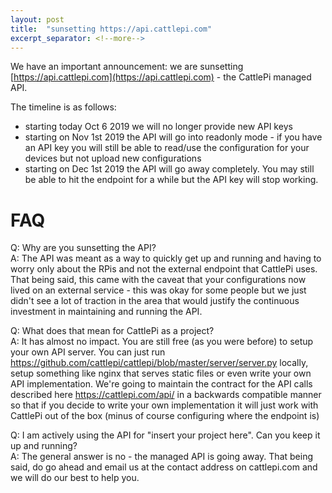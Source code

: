 ```yaml
---
layout: post
title:  "sunsetting https://api.cattlepi.com"
excerpt_separator: <!--more-->
---
```


We have an important announcement: we are sunsetting [https://api.cattlepi.com](https://api.cattlepi.com) - the CattlePi managed API.

The timeline is as follows: 
- starting today Oct 6 2019 we will no longer provide new API keys
- starting on Nov 1st 2019 the API will go into readonly mode - if you have an API key you will still be able to read/use the configuration for your devices but not upload new configurations
- starting on Dec 1st 2019 the API will go away completely. You may still be able to hit the endpoint for a while but the API key will stop working.

<!--more-->

# FAQ  
Q: Why are you sunsetting the API?  
A: The API was meant as a way to quickly get up and running and having to worry only about the RPis and not the external endpoint that CattlePi uses. That being said, this came with the caveat that your configurations now lived on an external service - this was okay for some people but we just didn't see a lot of traction in the area that would justify the continuous investment in maintaining and running the API.  

Q: What does that mean for CattlePi as a project?  
A: It has almost no impact. You are still free (as you were before) to setup your own API server. You can just run https://github.com/cattlepi/cattlepi/blob/master/server/server.py locally, setup something like nginx that serves static files or even write your own API implementation. We're going to maintain the contract for the API calls described here https://cattlepi.com/api/ in a backwards compatible manner so that if you decide to write your own implementation it will just work with CattlePi out of the box (minus of course configuring where the endpoint is)  

Q: I am actively using the API for "insert your project here". Can you keep it up and running?  
A: The general answer is no - the managed API is going away. That being said, do go ahead and email us at the contact address on cattlepi.com and we will do our best to help you.   
